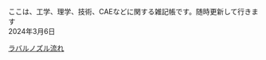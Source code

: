 ここは、工学、理学、技術、CAEなどに関する雑記帳です。随時更新して行きます  
2024年3月6日 

[ラバルノズル流れ](https://github.com/win-sugar/ghblog-laval-nozzle/blob/main/article.md)



